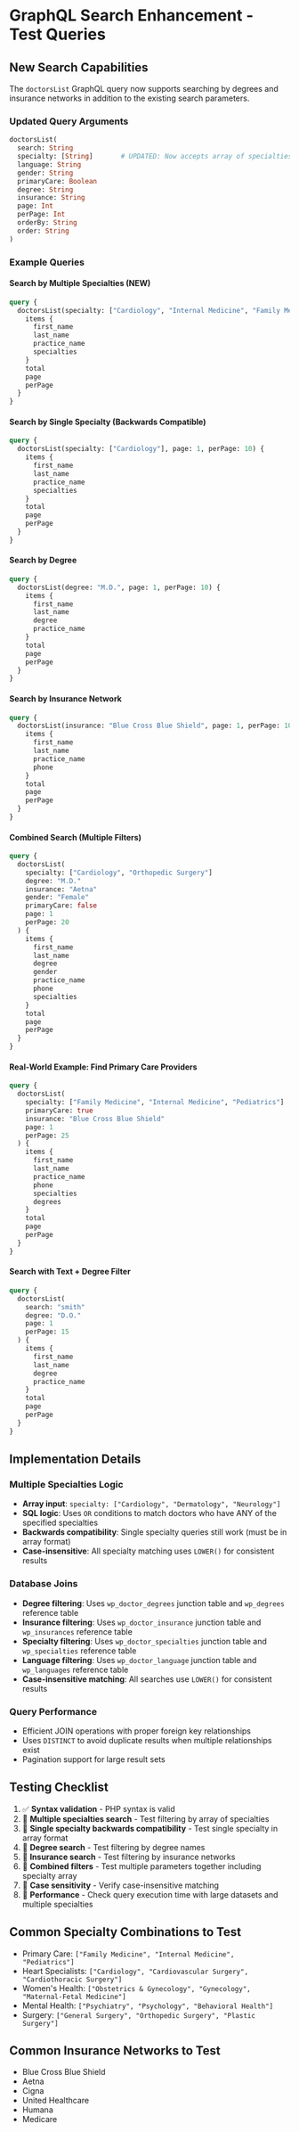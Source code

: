 # GraphQL Search Enhancement - Test Queries

## New Search Capabilities

The `doctorsList` GraphQL query now supports searching by degrees and insurance networks in addition to the existing search parameters.

### Updated Query Arguments

```graphql
doctorsList(
  search: String
  specialty: [String]       # UPDATED: Now accepts array of specialties
  language: String
  gender: String
  primaryCare: Boolean
  degree: String
  insurance: String
  page: Int
  perPage: Int
  orderBy: String
  order: String
)
```

### Example Queries

#### Search by Multiple Specialties (NEW)
```graphql
query {
  doctorsList(specialty: ["Cardiology", "Internal Medicine", "Family Medicine"], page: 1, perPage: 10) {
    items {
      first_name
      last_name
      practice_name
      specialties
    }
    total
    page
    perPage
  }
}
```

#### Search by Single Specialty (Backwards Compatible)
```graphql
query {
  doctorsList(specialty: ["Cardiology"], page: 1, perPage: 10) {
    items {
      first_name
      last_name
      practice_name
      specialties
    }
    total
    page
    perPage
  }
}
```

#### Search by Degree
```graphql
query {
  doctorsList(degree: "M.D.", page: 1, perPage: 10) {
    items {
      first_name
      last_name
      degree
      practice_name
    }
    total
    page
    perPage
  }
}
```

#### Search by Insurance Network
```graphql
query {
  doctorsList(insurance: "Blue Cross Blue Shield", page: 1, perPage: 10) {
    items {
      first_name
      last_name
      practice_name
      phone
    }
    total
    page
    perPage
  }
}
```

#### Combined Search (Multiple Filters)
```graphql
query {
  doctorsList(
    specialty: ["Cardiology", "Orthopedic Surgery"]
    degree: "M.D."
    insurance: "Aetna"
    gender: "Female"
    primaryCare: false
    page: 1
    perPage: 20
  ) {
    items {
      first_name
      last_name
      degree
      gender
      practice_name
      phone
      specialties
    }
    total
    page
    perPage
  }
}
```

#### Real-World Example: Find Primary Care Providers
```graphql
query {
  doctorsList(
    specialty: ["Family Medicine", "Internal Medicine", "Pediatrics"]
    primaryCare: true
    insurance: "Blue Cross Blue Shield"
    page: 1
    perPage: 25
  ) {
    items {
      first_name
      last_name
      practice_name
      phone
      specialties
      degrees
    }
    total
    page
    perPage
  }
}
```

#### Search with Text + Degree Filter
```graphql
query {
  doctorsList(
    search: "smith"
    degree: "D.O."
    page: 1
    perPage: 15
  ) {
    items {
      first_name
      last_name
      degree
      practice_name
    }
    total
    page
    perPage
  }
}
```

## Implementation Details

### Multiple Specialties Logic
- **Array input**: `specialty: ["Cardiology", "Dermatology", "Neurology"]`
- **SQL logic**: Uses `OR` conditions to match doctors who have ANY of the specified specialties
- **Backwards compatibility**: Single specialty queries still work (must be in array format)
- **Case-insensitive**: All specialty matching uses `LOWER()` for consistent results

### Database Joins
- **Degree filtering**: Uses `wp_doctor_degrees` junction table and `wp_degrees` reference table
- **Insurance filtering**: Uses `wp_doctor_insurance` junction table and `wp_insurances` reference table
- **Specialty filtering**: Uses `wp_doctor_specialties` junction table and `wp_specialties` reference table
- **Language filtering**: Uses `wp_doctor_language` junction table and `wp_languages` reference table
- **Case-insensitive matching**: All searches use `LOWER()` for consistent results

### Query Performance
- Efficient JOIN operations with proper foreign key relationships
- Uses `DISTINCT` to avoid duplicate results when multiple relationships exist
- Pagination support for large result sets

## Testing Checklist

1. ✅ **Syntax validation** - PHP syntax is valid
2. 🔲 **Multiple specialties search** - Test filtering by array of specialties
3. 🔲 **Single specialty backwards compatibility** - Test single specialty in array format
4. 🔲 **Degree search** - Test filtering by degree names
5. 🔲 **Insurance search** - Test filtering by insurance networks  
6. 🔲 **Combined filters** - Test multiple parameters together including specialty array
7. 🔲 **Case sensitivity** - Verify case-insensitive matching
8. 🔲 **Performance** - Check query execution time with large datasets and multiple specialties

## Common Specialty Combinations to Test
- Primary Care: `["Family Medicine", "Internal Medicine", "Pediatrics"]`
- Heart Specialists: `["Cardiology", "Cardiovascular Surgery", "Cardiothoracic Surgery"]`
- Women's Health: `["Obstetrics & Gynecology", "Gynecology", "Maternal-Fetal Medicine"]`
- Mental Health: `["Psychiatry", "Psychology", "Behavioral Health"]`
- Surgery: `["General Surgery", "Orthopedic Surgery", "Plastic Surgery"]`

## Common Insurance Networks to Test
- Blue Cross Blue Shield
- Aetna
- Cigna
- United Healthcare
- Humana
- Medicare